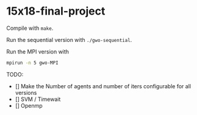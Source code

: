 # 15x18-final-project

Compile with `make`.

Run the sequential version with `./gwo-sequential`.

Run the MPI version with 
``` bash
mpirun -n 5 gwo-MPI 
```

TODO: 
- [] Make the Number of agents and number of iters configurable for all versions
- [] SVM / Timewait
- [] Openmp
